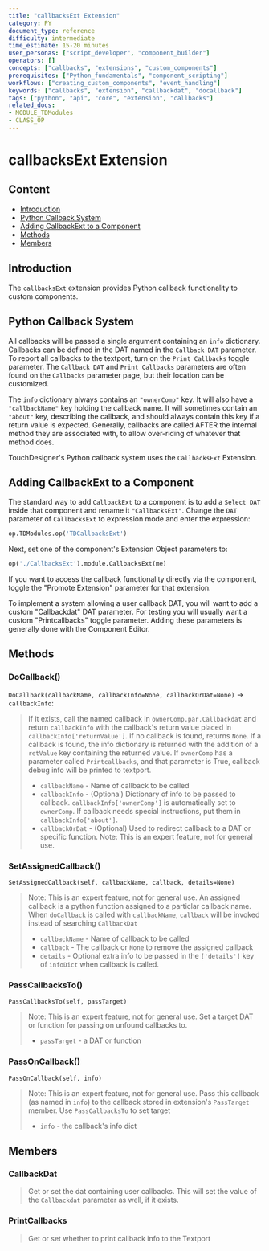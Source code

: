 ```yaml
---
title: "callbacksExt Extension"
category: PY
document_type: reference
difficulty: intermediate
time_estimate: 15-20 minutes
user_personas: ["script_developer", "component_builder"]
operators: []
concepts: ["callbacks", "extensions", "custom_components"]
prerequisites: ["Python_fundamentals", "component_scripting"]
workflows: ["creating_custom_components", "event_handling"]
keywords: ["callbacks", "extension", "callbackdat", "docallback"]
tags: ["python", "api", "core", "extension", "callbacks"]
related_docs:
- MODULE_TDModules
- CLASS_OP
---
```


# callbacksExt Extension

## Content

- [Introduction](#introduction)
- [Python Callback System](#python-callback-system)
- [Adding CallbackExt to a Component](#adding-callbackext-to-a-component)
- [Methods](#methods)
- [Members](#members)

## Introduction

The `callbacksExt` extension provides Python callback functionality to custom components.

## Python Callback System

All callbacks will be passed a single argument containing an `info` dictionary. Callbacks can be defined in the DAT named in the `Callback DAT` parameter. To report all callbacks to the textport, turn on the `Print Callbacks` toggle parameter. The `Callback DAT` and `Print Callbacks` parameters are often found on the `Callbacks` parameter page, but their location can be customized.

The `info` dictionary always contains an `"ownerComp"` key. It will also have a `"callbackName"` key holding the callback name. It will sometimes contain an `"about"` key, describing the callback, and should always contain this key if a return value is expected. Generally, callbacks are called AFTER the internal method they are associated with, to allow over-riding of whatever that method does.

TouchDesigner's Python callback system uses the `CallbacksExt` Extension.

## Adding CallbackExt to a Component

The standard way to add `CallbackExt` to a component is to add a `Select DAT` inside that component and rename it `"CallbacksExt"`. Change the `DAT` parameter of `CallbacksExt` to expression mode and enter the expression:

```python
op.TDModules.op('TDCallbacksExt')
```

Next, set one of the component's Extension Object parameters to:

```python
op('./CallbacksExt').module.CallbacksExt(me)
```

If you want to access the callback functionality directly via the component, toggle the "Promote Extension" parameter for that extension.

To implement a system allowing a user callback DAT, you will want to add a custom "Callbackdat" DAT parameter. For testing you will usually want a custom "Printcallbacks" toggle parameter. Adding these parameters is generally done with the Component Editor.

## Methods

### DoCallback()

`DoCallback(callbackName, callbackInfo=None, callbackOrDat=None)` → `callbackInfo`:

> If it exists, call the named callback in `ownerComp.par.Callbackdat` and return `callbackInfo` with the callback's return value placed in `callbackInfo['returnValue']`. If no callback is found, returns `None`. If a callback is found, the info dictionary is returned with the addition of a `retValue` key containing the returned value.
> If `ownerComp` has a parameter called `Printcallbacks`, and that parameter is True, callback debug info will be printed to textport.
>
> - `callbackName` - Name of callback to be called
> - `callbackInfo` - (Optional) Dictionary of info to be passed to callback. `callbackInfo['ownerComp']` is automatically set to `ownerComp`. If callback needs special instructions, put them in `callbackInfo['about']`.
> - `callbackOrDat` - (Optional) Used to redirect callback to a DAT or specific function. Note: This is an expert feature, not for general use.

### SetAssignedCallback()

`SetAssignedCallback(self, callbackName, callback, details=None)`

> Note: This is an expert feature, not for general use.
> An assigned callback is a python function assigned to a particlar callback name. When `doCallback` is called with `callbackName`, `callback` will be invoked instead of searching `CallbackDat`
>
> - `callbackName` - Name of callback to be called
> - `callback` - The callback or `None` to remove the assigned callback
> - `details` - Optional extra info to be passed in the `['details']` key of `infoDict` when callback is called.

### PassCallbacksTo()

`PassCallbacksTo(self, passTarget)`

> Note: This is an expert feature, not for general use.
> Set a target DAT or function for passing on unfound callbacks to.
>
> - `passTarget` - a DAT or function

### PassOnCallback()

`PassOnCallback(self, info)`

> Note: This is an expert feature, not for general use.
> Pass this callback (as named in `info`) to the callback stored in extension's `PassTarget` member. Use `PassCallbacksTo` to set target
>
> - `info` - the callback's info dict

## Members

### CallbackDat

> Get or set the dat containing user callbacks. This will set the value of the `Callbackdat` parameter as well, if it exists.

### PrintCallbacks

> Get or set whether to print callback info to the Textport

